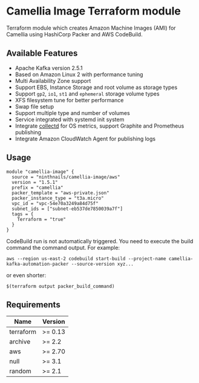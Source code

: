 # Camellia Image Terraform module

Terraform module which creates Amazon Machine Images (AMI) for Camellia using HashiCorp Packer and AWS CodeBuild.

## Available Features
* Apache Kafka version 2.5.1
* Based on Amazon Linux 2 with performance tuning 
* Multi Availability Zone support
* Support EBS, Instance Storage and root volume as storage types  
* Support `gp2`, `io1`, `st1` and `ephemeral` storage volume types
* XFS filesystem tune for better performance
* Swap file setup 
* Support multiple type and number of volumes
* Service integrated with systemd init system
* Integrate [collectd](https://collectd.org/) for OS metrics, support Graphite and Prometheus publishing
* Integrate Amazon CloudWatch Agent for publishing logs

## Usage

```hcl
module "camellia-image" {
  source = "ninthnails/camellia-image/aws"
  version = "1.5.1"
  prefix = "camellia"
  packer_template = "aws-private.json"
  packer_instance_type = "t3a.micro"
  vpc_id = "vpc-54e70a3249a84d75f"
  subnet_ids = ["subnet-eb537de7850039a7f"]
  tags = {
    Terraform = "true"
  }
}
```

CodeBuild run is not automatically triggered. You need to execute the build command the command output.
For example:

```shell
aws --region us-east-2 codebuild start-build --project-name camellia-kafka-automation-packer --source-version xyz...
```

or even shorter:
```shell
$(terraform output packer_build_command)
```

## Requirements

| Name | Version |
|------|---------|
| terraform | >= 0.13 |
| archive | >= 2.2 |
| aws | >= 2.70 |
| null | >= 3.1 |
| random | >= 2.1 |

